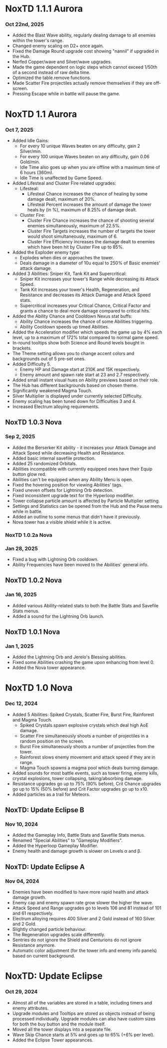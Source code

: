 # NoxTD 1.1.1 Aurora
### Oct 22nd, 2025
- Added the Blast Wave ability, regularly dealing damage to all enemies within the tower's range.
- Changed enemy scaling on D2+ once again.
- Fixed the Damage Round upgrade cost showing "nannil" if upgraded in the Hub.
- Nerfed Copper/wave and Silver/wave upgrades.
- Made the game dependent on logic steps which cannot exceed 1/50th of a second instead of raw delta time.
- Optimized the table.remove functions.
- Made Scatter Fire projectiles actually remove themselves if they are off-screen.
- Pressing Escape while in battle will pause the game.

# NoxTD 1.1 Aurora
### Oct 7, 2025
- Added Idle Gains:
    - For every 10 unique Waves beaten on any difficulty, gain 2 Silver/min.
    - For every 100 unique Waves beaten on any difficulty, gain 0.06 Gold/min.
    - Idle Time also goes up when you are offline with a maximum time of 6 hours (360m).
    - Idle Time is unaffected by Game Speed.
- Added Lifesteal and Cluster Fire related upgrades:
    - Lifesteal:
        - Lifesteal Chance increases the chance of healing by some damage dealt, maximum of 20%.
        - Lifesteal Percent increases the amount of damage the tower heals by (in %), maximum of 8.25% of damage dealt.
    - Cluster Fire:
        - Cluster Fire Chance increases the chance of shooting several enemies simultaneously, maximum of 22.5%.
        - Cluster Fire Targets increases the number of targets the tower would shoot simultaneously, maximum of 6.
        - Cluster Fire Efficiency increases the damage dealt to enemies which have been hit by Cluster Fire up to 85%.
- Added the Exploder enemy type:
    - Explodes when dies or approaches the tower.
    - Deals damage in a diameter of 10u equal to 250% of Basic enemies' attack damage.
- Added 3 Abilities: Sniper Kit, Tank Kit and Supercritical:
    - Sniper Kit increases your tower's Range while decreasing its Attack Speed.
    - Tank Kit increases your tower's Health, Regeneration, and Resistance and decreases its Attack Damage and Attack Speed stats.
    - Supercritical increases your Critical Chance, Critical Factor and grants a chance to deal more damage compared to critical hits.
- Added the Ability Chance and Cooldown Nexus stat buffs:
    - Ability Chance increases the chance of some Abilities triggering.
    - Ability Cooldown speeds up timed Abilities.
- Added the Acceleration modifier which speeds the game up by 4% each level, up to a maximum of 172% total compared to normal game speed.
- In-round tooltips show both Science and Round levels bought in brackets.
- The Theme setting allows you to change accent colors and backgrounds out of 5 pre-set ones.
- Added Difficulty 5.
    - Enemy HP and Damage start at 210K and 15K respectively.
    - Enemy amount and spawn rate start at 23 and 2.7 respectively.
- Added small instant visual hues on Ability previews based on their role.
- The Hub has different backgrounds based on chosen theme.
- Significantly weakened Magma Touch.
- Silver Multiplier is displayed under currently selected Difficulty.
- Enemy scaling has been tuned down for Difficulties 3 and 4.
- Increased Electrum alloying requirements.

## NoxTD 1.0.3 Nova
### Sep 2, 2025
- Added the Berserker Kit ability - it increases your Attack Damage and Attack Speed while decreasing Health and Resistance.
- Added basic internal savefile protection.
- Added 25 randomized Orbitals.
- Abilities incompatible with currently equipped ones have their Equip button glow red.
- Abilities can't be equipped when any Ability Menu is open.
- Fixed the hovering position for viewing Abilities' tags.
- Fixed uneven offsets for Lightning Orb detection.
- Fixed inconsistent upgrade text for the Hyperloop modifier.
- Tower collapse particle amount is affected by Particle Multiplier setting.
- Settings and Statistics can be opened from the Hub and the Pause menu while in battle.
- Added an outline to some menus that didn't have it previously.
- Nova tower has a visible shield while it is active.

### NoxTD 1.0.2a Nova
### Jan 28, 2025
- Fixed a bug with Lightning Orb cooldown.
- Ability Frequencies have been moved to the Abilities' general info.

## NoxTD 1.0.2 Nova
### Jan 16, 2025
- Added various Ability-related stats to both the Battle Stats and Savefile Stats menus.
- Added a sound for the Lightning Orb launch.

## NoxTD 1.0.1 Nova
### Jan 1, 2025
- Added the Lightning Orb and Jerelo's Blessing abilities.
- Fixed some Abilities crashing the game upon enhancing from level 0.
- Added the Nova tower appearance.

# NoxTD 1.0 Nova
### Dec 12, 2024
- Added 5 Abilities: Spiked Crystals, Scatter Fire, Burst Fire, Rainforest and Magma Touch.
    - Spiked Crystals spawn explosive crystals which deal high AoE damage.
    - Scatter Fire simultaneously shoots a number of projectiles in a random position on the screen.
    - Burst Fire simultaneously shoots a number of projectiles from the tower.
    - Rainforest slows enemy movement and attack speed if they are in range.
    - Magma Touch spawns a magma pool which deals burning damage.
- Added sounds for most battle events, such as tower firing, enemy kills, crystal explosions, tower collapsing, taking/absorbing damage.
- Resistance upgrades go up to 75% (90% before), Crit Chance upgrades go up to 15% (50% before) and Crit Factor upgrades go up to x10.
- Added particles as a trail for Meteors.

## NoxTD: Update Eclipse **B**
### Nov 10, 2024
- Added the Gameplay Info, Battle Stats and Savefile Stats menus.
- Renamed "Special Abilities" to "Gameplay Modifiers".
- Added the Hyperloop Gameplay Modifier.
- Enemy health and damage growth is slower on Levels α and β.

## NoxTD: Update Eclipse **A**
### Nov 04, 2024

- Enemies have been modified to have more rapid health and attack damage growth.
- Enemy cap and enemy spawn rate grow slower the higher the wave.
- Attack Speed and Range upgrades go to levels 106 and 81 instead of 101 and 61 respectively.
- Electrum alloying requires 400 Silver and 2 Gold instead of 160 Silver and 2 Gold.
- Slightly changed particle behaviour.
- The Regeneration upgrades scale differently.
- Sentries do not ignore the Shield and Centurions do not ignore Resistance anymore.
- Automatic color adjustment (for the tower info and enemy info panels) based on current background.

# NoxTD: Update Eclipse
### Oct 29, 2024
- Almost all of the variables are stored in a table, including timers and enemy attributes.
- Upgrade modules and Tooltips are stored as objects instead of being processed individually. Upgrade modules can also have custom sizes for both the buy button and the module itself.
- Moved all the tower displays into a separate file.
- Wave Skip Chance starts at 5% and goes up to 65% (+6% per level).
- Added the Eclipse Tower appearances.